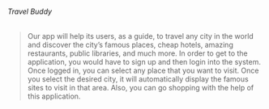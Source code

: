 ###### Travel Buddy
> Our app will help its users, as a guide, to travel any city in the world and discover the city’s famous places, cheap hotels, amazing restaurants, public libraries, and much more. In order to get to the application, you would have to sign up and then login into the system. Once logged in, you can select any place that you want to visit. Once you select the desired city, it will automatically display the famous sites to visit in that area. Also, you can go shopping with the help of this application.
